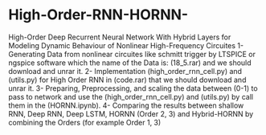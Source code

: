# High-Order-RNN-HORNN-
High-Order Deep Recurrent Neural Network With Hybrid Layers for Modeling Dynamic Behaviour of Nonlinear High-Frequency Circuites
1- Generating Data from nonlinear circuites like schmitt trigger by LTSPICE or ngspice software which the name of the Data is: (18_5.rar) and we should download and unrar it.
2- Implementation (high_order_rnn_cell.py) and (utils.py) for High Order RNN in (code.rar) that we should download and unrar it.
3- Preparing, Preprocessing, and scaling the data between (0-1) to pass to network and use the (high_order_rnn_cell.py) and (utils.py) by call them in the (HORNN.ipynb).
4- Comparing the results between shallow RNN, Deep RNN, Deep LSTM, HORNN (Order 2, 3) and Hybrid-HORNN by combining the Orders (for example Order 1, 3)
